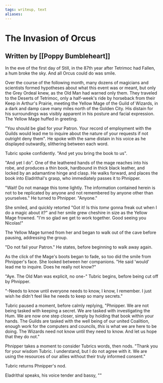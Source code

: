 ```yaml
---
tags: writeup, text
aliases:
---
```

# The Invasion of Orcus
## Written by [[Poppy Bumbleheart]]

In the eve of the first day of Still, in the 87th year after Tetrimoc had Fallen, a hum broke the sky. And all Orcus could do was smile.

Over the course of the following month, many dozens of magicians and scientists formed hypotheses about what this event was or meant, but only the Grey Ordeal knew, as the Old Man had warned only them. They traveled to the Deserts of Tetrimoc, only a half-week's ride by horseback from their Keep in Arthur's Prairie, meeting the Yellow Mage of the Guild of Wizards, in a dark and damp cave many miles north of the Golden City. His distain for his surroundings was visibly apparent in his posture and facial expression. The Yellow Mage huffed in greeting. 

"You should be glad for your Patron. Your record of employment with the Guilds would lead me to inquire about the nature of your requests if not outright deny them". He spoke with the same distain in his voice as he displayed outwardly, slithering between each word.

Tubric spoke confidently. "And yet you bring the book to us".

"And yet I do". One of the leathered hands of the mage reaches into his robe, and produces a thin book, hardbound in thick black leather, and locked by an adamantine hinge and clasp. He walks forward, and places the book into Eladrithal's grasp, who immediately passes it to Phnipper.

"Wait! Do not manage this tome lightly. The information contained herein is not to be replicated by anyone and not remembered by anyone other than yourselves." He turned to Phnipper. "Anyone."

She smiled, and quickly retorted "Got it! Is this *tome* gonna freak out when I do a magic about it?" and her smile grew cheshire in size as the Yellow Mage frowned. "I'm so glad we get to work together. Good seeing you Nicolas!"

The Yellow Mage turned from her and began to walk out of the cave before pausing, addressing the group.

"Do not fail your Patron." He states, before beginning to walk away again.

As the click of the Mage's boots began to fade, so too did the smile from Phnipper's face. She looked between her companions. "He said 'would' lead me to inquire. Does he really not know?"

"Aye. The Old Man was explicit, no one-" Tubric begins, before being cut off by Phnipper.

"-Needs to know until everyone needs to know, I know, I remember. I just wish he didn't feel like he needs to keep so many secrets."

Tubric paused a moment, before calmly replying, "Phnipper. We are not being tasked with keeping a secret. We are tasked with investigating the Hum. We are now one step closer, simply by holding that book within your hands. The Guilds are tasked with the well being of our united Coalition, enough work for the computers and councils, *this* is what we are here to be doing. The Wizards need not know until they need to know. And let us hope that they do not."

Phnipper takes a moment to consider Tubrics words, then nods. "Thank you for your wisdom Tubric. I understand, but I do not agree with it. We are using the resources of our allies without their truly informed consent."

Tubric returns Phnipper's nod.

Eladrithal speaks, his voice tender and bassy, ""